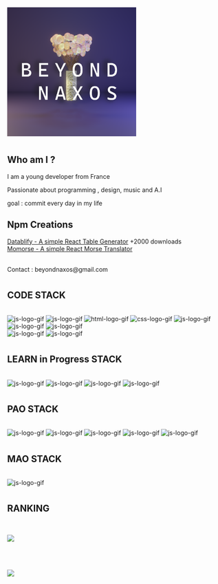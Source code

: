 <div align="left">
<h1></h1>
<h1></h1>
<img src="img\bena.png" alt="Logo bena" height="300px"/>
<h1></h1>
<h1></h1>

<!-- presentation -->
<h2> Who am I ?</h2>
<p> I am a young developer from France</p>
<p>Passionate about programming , design, music and A.I</p>

<p>goal : commit every day in my life </p>


  <h2>Npm Creations</h2>
  <a href="https://www.npmjs.com/package/datablify"> Datablify - A simple React Table Generator</a><span> +2000 downloads </span>
  <br>
  <a href="https://www.npmjs.com/package/momorse"> Momorse - A simple React Morse Translator </a>
  <br>
  <br>
<!-- contact -->

<p>Contact : beyondnaxos@gmail.com</p>

<h1></h1>
<h1></h1>
<h2>CODE STACK</h2>
<br>
<div>
  <img
    src="https://img.shields.io/badge/Next.js-000000?style=for-the-badge&logo=nextdotjs&logoColor=white"
    alt="js-logo-gif"
    height="50px"
  />
  <img
    src="https://img.shields.io/badge/React-20232A?style=for-the-badge&logo=react&logoColor=61DAFB"
    alt="js-logo-gif"
    height="50px"
  />
  <img
    src="https://img.shields.io/badge/JavaScript-323330?style=for-the-badge&logo=javascript&logoColor=F7DF1E"
    alt="html-logo-gif"
    height="50px"
  />
   <img
    src="https://img.shields.io/badge/Sequelize-52B0E7?style=for-the-badge&logo=Sequelize&logoColor=white"
    alt="css-logo-gif"
    height="50px"
  />
  <img
    src="https://img.shields.io/badge/MongoDB-4EA94B?style=for-the-badge&logo=mongodb&logoColor=white"
    alt="js-logo-gif"
    height="50px"
  />
  <img
    src="https://img.shields.io/badge/Node.js-339933?style=for-the-badge&logo=nodedotjs&logoColor=white"
    alt="js-logo-gif"
    height="50px"
  />
  <img
    src="https://img.shields.io/badge/CSS3-1572B6?style=for-the-badge&logo=css3&logoColor=white"
    alt="js-logo-gif"
    height="50px"
  />
  <br>
  <img
    src="https://img.shields.io/badge/Firebase-FFCA28?style=for-the-badge&logo=firebase&logoColor=black"
    alt="js-logo-gif"
    height="50px"
  />
  <img
    src="https://img.shields.io/badge/Express.js-404D59?style=for-the-badge"
    alt="js-logo-gif"
    height="50px"
  />
  
</div>
<h1></h1>
<h1></h1>
<h2>LEARN in Progress STACK</h2>
<br>
<div display='flex'>
<img
    src="https://img.shields.io/badge/Python-3776AB?style=for-the-badge&logo=python&logoColor=white"
    alt="js-logo-gif"
    height="50px"
  />
<img
    src="https://img.shields.io/badge/OpenCV-5C3EE8?style=for-the-badge&logo=OpenCV&logoColor=white"
    alt="js-logo-gif"
    height="50px"
  />
<img
    src="https://img.shields.io/badge/TensorFlow-FF6F00?style=for-the-badge&logo=TensorFlow&logoColor=white"
    alt="js-logo-gif"
    height="50px"
  />
  <!-- treejs -->
  <img
    src="https://img.shields.io/badge/Three.js-000000?style=for-the-badge&logo=threedotjs&logoColor=white"
    alt="js-logo-gif"
    height="50px"
  />
<!--    <img
    src="https://img.shields.io/badge/-c++-black?logo=c%2B%2B&style=social"
    alt="js-logo-gif"
    height="50px"
  /> -->

</div>
<h1></h1>
<h1></h1>
<h2>PAO STACK</h2>
<br>
<div>
  <img
    src="https://img.shields.io/badge/Adobe%20Illustrator-FF9A00?style=for-the-badge&logo=adobe%20illustrator&logoColor=white"
    alt="js-logo-gif"
    height="50px"
  />
  <img
    src="https://img.shields.io/badge/Adobe%20Photoshop-31A8FF?style=for-the-badge&logo=Adobe%20Photoshop&logoColor=black"
    alt="js-logo-gif"
    height="50px"
  />
  <img
    src="https://img.shields.io/badge/Adobe%20XD-470137?style=for-the-badge&logo=Adobe%20XD&logoColor=#FF61F6"
    alt="js-logo-gif"
    height="50px"
  />
  <img
    src="https://img.shields.io/badge/Figma-F24E1E?style=for-the-badge&logo=figma&logoColor=white"
    alt="js-logo-gif"
    height="50px"
  />
  <img
    src="https://img.shields.io/badge/Blender-F5792A?style=for-the-badge&logo=blender&logoColor=white"
    alt="js-logo-gif"
    height="50px"
 
</div>
<h1></h1>
<h1></h1>
<h2>MAO STACK</h2>
<br>
<div>
  <img
    src="https://img.shields.io/badge/ableton-000000?style=for-the-badge&logo=ableton&logoColor=white"
    alt="js-logo-gif"
    height="50px"
  />
</div>
</div>

<h1></h1>
<h1></h1>
<h2>RANKING</h2>
<br>

![](https://github-trophies.vercel.app/?username=beyondnaxos)

<br>
<br>

![](https://komarev.com/ghpvc/?username=beyondnaxos&color=blue&style=for-the-badge)


